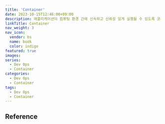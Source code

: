 ```yaml
---
title: 'Container'
date: 2023-10-15T12:46:00+09:00
description: 애플리케이션이 컴퓨팅 환경 간에 신속하고 신뢰성 있게 실행될 수 있도록 코드와 그 모든 종속성 있는 것들을 패키징하는 소프트웨어의 표준 단위
linkTitle: Container
nav_weight: 3
nav_icon:
  vendor: bs
  name: book
  color: indigo
featured: true
images:
series:
  - Dev Ops
  - Container
categories:
  - Dev Ops
  - Container
tags:
  - Dev Ops
  - Container
---
```


## Reference
